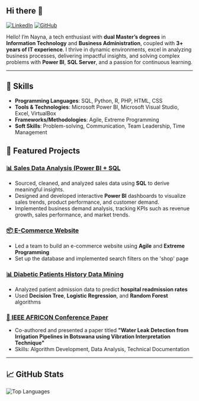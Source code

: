## Hi there 👋


[![LinkedIn](https://img.shields.io/badge/LinkedIn-Connect-blue?style=flat&logo=linkedin)](https://www.linkedin.com/in/naynaannmoni/)
[![GitHub](https://img.shields.io/badge/GitHub-Follow-black?style=flat&logo=github)](https://github.com/Queenay)

Hello! I’m Nayna, a tech enthusiast with **dual Master’s degrees** in **Information Technology** and **Business Administration**, coupled with **3+ years of IT experience**. I thrive in dynamic environments, excel in analyzing business processes, delivering impactful insights, and solving complex problems with **Power BI**, **SQL Server**, and a passion for continuous learning.

---

## 🔧 Skills

- **Programming Languages**: SQL, Python, R, PHP, HTML, CSS
- **Tools & Technologies**: Microsoft Power BI, Microsoft Visual Studio, Excel, VirtualBox
- **Frameworks/Methodologies**: Agile, Extreme Programming
- **Soft Skills**: Problem-solving, Communication, Team Leadership, Time Management


## 🌟 Featured Projects

### [📊 Sales Data Analysis (Power BI + SQL](https://naynamoni.wixsite.com/nayna-ann-1/sales-data-analysis)
- Sourced, cleaned, and analyzed sales data using **SQL** to derive meaningful insights.
- Designed and developed interactive **Power BI** dashboards to visualize sales trends, product performance, and customer demand.
- Implemented business demand analysis, tracking KPIs such as revenue growth, sales performance, and market trends.

### [📦 E-Commerce Website](https://embusshajan.wixsite.com/website/shop)
- Led a team to build an e-commerce website using **Agile** and **Extreme Programming**
- Set up the database and implemented search filters on the 'shop' page

### [📊 Diabetic Patients History Data Mining](https://github.com/Queenay/patient-readmission-data-analysis)
- Analyzed patient admission data to predict **hospital readmission rates**
- Used **Decision Tree**, **Logistic Regression**, and **Random Forest** algorithms

### [📄 IEEE AFRICON Conference Paper](https://ieeexplore.ieee.org/document/9133829)
- Co-authored and presented a paper titled **"Water Leak Detection from Irrigation Pipelines in Botswana using Vibration Interpretation Technique"**
- Skills: Algorithm Development, Data Analysis, Technical Documentation

---

## 📈 GitHub Stats
![Top Languages](https://github-readme-stats.vercel.app/api/top-langs/?username=Queenay&layout=compact&theme=radical)
  
